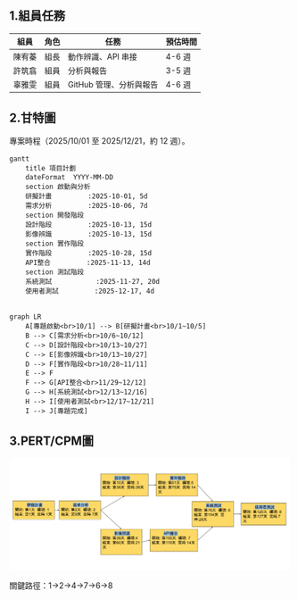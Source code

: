 
 
## 1.組員任務

| 組員   | 角色 | 任務                                                                 | 預估時間 |
|--------|------|--------------------------------------------------------------------------|----------|
| 陳宥蓁 | 組長 | 動作辨識、API 串接 | 4-6 週   | 
| 許筑翕 | 組員 | 分析與報告 | 3-5 週   | 
| 辜雅雯 | 組員 | GitHub 管理、分析與報告 | 4-6 週   |

## 2.甘特圖

專案時程（2025/10/01 至 2025/12/21，約 12 週）。

```mermaid
gantt
    title 項目計劃
    dateFormat  YYYY-MM-DD
    section 啟動與分析
    研擬計畫         :2025-10-01, 5d
    需求分析         :2025-10-06, 7d
    section 開發階段
    設計階段         :2025-10-13, 15d
    影像辨識         :2025-10-13, 15d
    section 實作階段
    實作階段         :2025-10-28, 15d
    API整合         :2025-11-13, 14d
    section 測試階段
    系統測試           :2025-11-27, 20d
    使用者測試         :2025-12-17, 4d
    

```

```mermaid
graph LR
    A[專題啟動<br>10/1] --> B[研擬計畫<br>10/1~10/5]
    B --> C[需求分析<br>10/6~10/12]
    C --> D[設計階段<br>10/13~10/27]
    C --> E[影像辨識<br>10/13~10/27]
    D --> F[實作階段<br>10/28~11/11]
    E --> F
    F --> G[API整合<br>11/29~12/12]
    G --> H[系統測試<br>12/13~12/16]
    H --> I[使用者測試<br>12/17~12/21]
    I --> J[專題完成]
```

## 3.PERT/CPM圖
![PERT Picture](pert.png "PERT圖")

關鍵路徑：1->2->4->7->6->8
